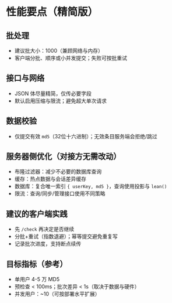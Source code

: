 # 性能要点（精简版）

## 批处理
- 建议批大小：1000（兼顾网络与内存）
- 客户端分批、顺序或小并发提交；失败可按批重试

## 接口与网络
- JSON 体尽量精简，仅传必要字段
- 默认启用压缩与限流；避免超大单次请求

## 数据校验
- 仅提交有效 `md5`（32位十六进制）；无效条目服务端会拒绝/跳过

## 服务器侧优化（对接方无需改动）
- 布隆过滤器：减少不必要的数据库查询
- 缓存：热点数据与会话差异缓存
- 数据库：复合唯一索引 `{ userKey, md5 }`，查询使用投影与 `lean()`
- 限流：查询/同步/管理接口使用不同策略

## 建议的客户端实践
- 先 `/check` 再决定是否继续
- 分批+重试（指数退避）；幂等提交避免重复写
- 记录批次进度，支持断点续传

## 目标指标（参考）
- 单用户 4-5 万 MD5
- 预检查 < 100ms；批次差异 < 1s（取决于数据与硬件）
- 并发用户：~10（可按部署水平扩展）